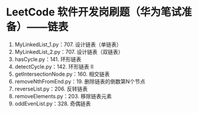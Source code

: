 # LeetCode 软件开发岗刷题（华为笔试准备）——链表
1. MyLinkedList_1.py：707. 设计链表（单链表）
2. MyLinkedList_2.py：707. 设计链表（双链表）
3. hasCycle.py：141. 环形链表
4. detectCycle.py：142. 环形链表 II
5. getIntersectionNode.py：160. 相交链表
6. removeNthFromEnd.py：19. 删除链表的倒数第N个节点
7. reverseList.py：206. 反转链表
8. removeElements.py：203. 移除链表元素
9. oddEvenList.py：328. 奇偶链表